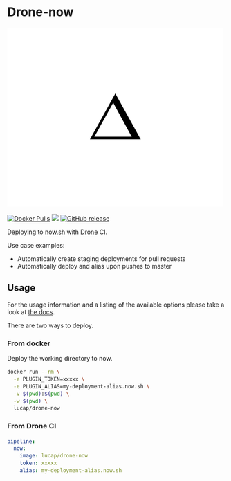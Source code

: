 # Drone-now

![Now logo](now.png?raw=true "now.sh")

[![Docker Pulls](https://img.shields.io/docker/pulls/lucap/drone-now.svg)](https://hub.docker.com/r/lucap/drone-now/)
[![](https://images.microbadger.com/badges/image/lucap/drone-now.svg)](https://microbadger.com/images/lucap/drone-now "Get your own image badge on microbadger.com")
[![GitHub release](https://img.shields.io/github/release/lucaperret/drone-now.svg)](https://github.com/lucaperret/drone-now/releases/latest)

Deploying to [now.sh](https://zeit.co/now) with [Drone](https://drone.io) CI.

Use case examples:

- Automatically create staging deployments for pull requests
- Automatically deploy and alias upon pushes to master

## Usage

For the usage information and a listing of the available options please take a look at [the docs](DOCS.md).

There are two ways to deploy.

### From docker

Deploy the working directory to now.

```bash
docker run --rm \
  -e PLUGIN_TOKEN=xxxxx \
  -e PLUGIN_ALIAS=my-deployment-alias.now.sh \
  -v $(pwd):$(pwd) \
  -w $(pwd) \
  lucap/drone-now
```

### From Drone CI

```yaml
pipeline:
  now:
    image: lucap/drone-now
    token: xxxxx
    alias: my-deployment-alias.now.sh
```
